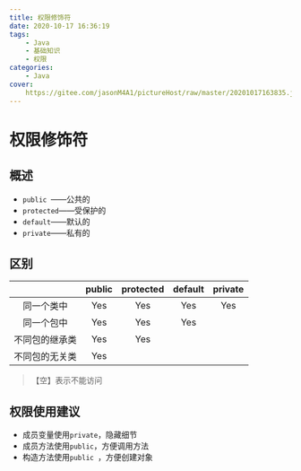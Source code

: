 ```yaml
---
title: 权限修饰符
date: 2020-10-17 16:36:19
tags: 
	- Java
	- 基础知识
	- 权限
categories:
	- Java
cover:
	https://gitee.com/jasonM4A1/pictureHost/raw/master/20201017163835.jpg
---
```


# 权限修饰符

## 概述

+ `public `——公共的
+ `protected`——受保护的
+ `default`——默认的
+ `private`——私有的

## 区别

|                | public | protected | default | private |
| :------------: | :----: | :-------: | :-----: | :-----: |
|   同一个类中   |  Yes   |    Yes    |   Yes   |   Yes   |
|   同一个包中   |  Yes   |    Yes    |   Yes   |         |
| 不同包的继承类 |  Yes   |    Yes    |         |         |
| 不同包的无关类 |  Yes   |           |         |         |

> 【空】表示不能访问

## 权限使用建议

+ 成员变量使用`private`，隐藏细节
+ 成员方法使用`public`，方便调用方法
+ 构造方法使用`public `，方便创建对象